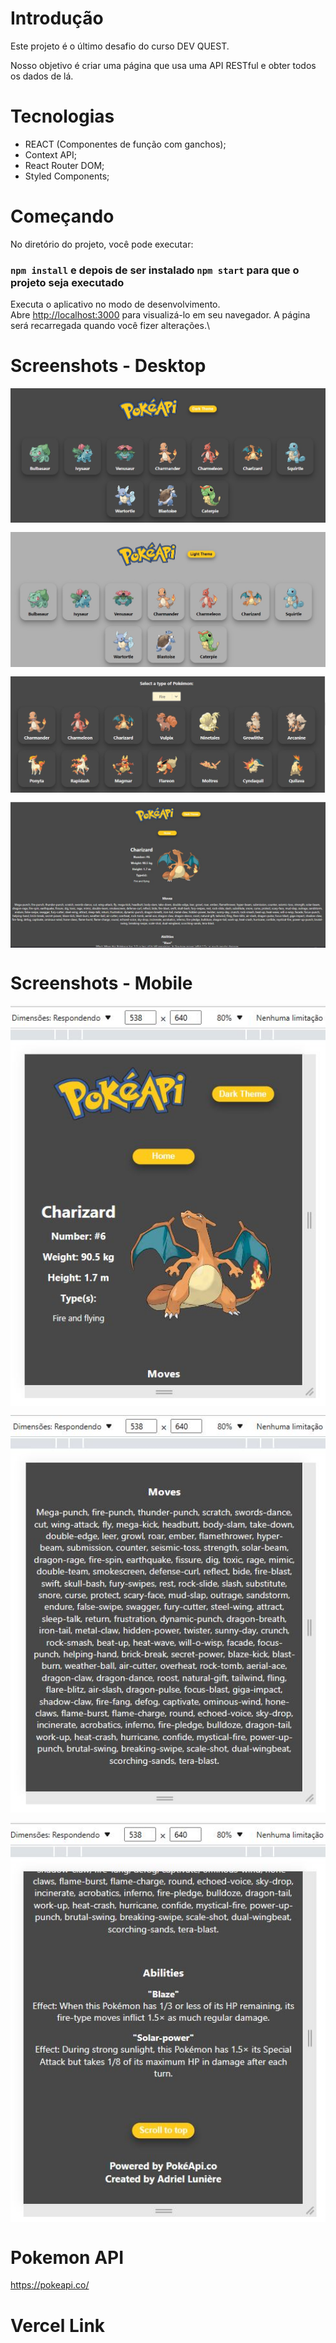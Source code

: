 # Introdução

Este projeto é o último desafio do curso DEV QUEST.

Nosso objetivo é criar uma página que usa uma API RESTful e obter todos os dados de lá.

# Tecnologias

* REACT (Componentes de função com ganchos);
* Context API;
* React Router DOM;
* Styled Components;

# Começando

No diretório do projeto, você pode executar:
### `npm install`  e depois de ser instalado `npm start` para que o projeto seja executado

Executa o aplicativo no modo de desenvolvimento.\
Abre [http://localhost:3000](http://localhost:3000) para visualizá-lo em seu navegador.
A página será recarregada quando você fizer alterações.\

# Screenshots - Desktop

<div style="display: flex; gap: 15px; flex-direction: column">
<img src="./src/design/darktheme.jpg" alt="Desktop Theme Dark">
<img src="./src/design/lighttheme.jpg" alt="Desktop Theme Light">
<img src="./src/design/selecttype.JPG" alt="Desktop Select Type">
<img src="./src/design/details.JPG" alt="Desktop Details Page">
</div> 

# Screenshots - Mobile

<div style="display: flex; gap: 15px; flex-direction: column">
<img src="./src/design/mobiledetailsimg.JPG" alt="Mobile Infos Image">
<img src="./src/design/mobiledetailsmoves.JPG" alt="Mobile Moves">
<img src="./src/design/mobiledetailsabilities.JPG" alt="Mobile Abilities">
</div>

# Pokemon API

https://pokeapi.co/

# Vercel Link
